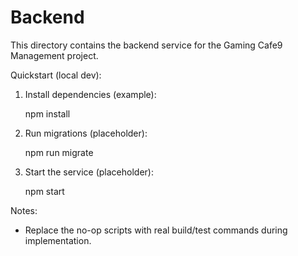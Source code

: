 # Backend

This directory contains the backend service for the Gaming Caf e9 Management project.

Quickstart (local dev):

1. Install dependencies (example):

   npm install

2. Run migrations (placeholder):

   npm run migrate

3. Start the service (placeholder):

   npm start

Notes:
- Replace the no-op scripts with real build/test commands during implementation.

